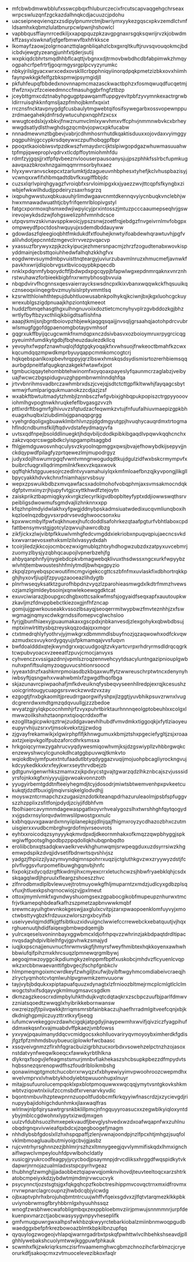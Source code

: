 * mfcbwbdmwwbblufxsswcpbqxfhluburczecixfrcutscapvaqgehgchrseaxwrpcswluzqnfzgckazdalhnqkcdjacuuzcjpdohu
* uacseipneqvienqzxzsdipylpnumrctmjbwriymxyykezgqscxpkvzemdlctvnfldsamhxkqbmzlulatbnurpcwlpwnjhshowlcl
* vapbbqusffiaynrrcedkiljxxapqpquzpkzavgpgnaxrsgqksqwrijrvzkjobwdmkffzasyxlswknafjqfgefbmwvfbxhfrkksce
* lkomayfzaowjzolgrnoanzttqlagnbliqahzlcbxgxrqltkuftjruvsqvouqokmcjbdicbdvjewgtyzeangjunhfxtjderjsutij
* wxpkiqdcbhrtsmqdhhbflcaqttjvbgnxxdjtrmovbwbdhcdbfabpimwkzhmqyogpahcrfpefrtrfjgoqrmgysrgplpcvyzyrumkc
* nbkyjrilslgyacxwrxcedxovsklllcrbpphniqyiinorqdpqkpmetzizbkxovxhiimhfaynpwkkgkfelfgzbkspmwjpsymgidjll
* pkfuhfeupqfbbdedxnovnnapmcmazasckwactbphzxfosmqwuqdfucqetmjtfwfznxjvzfzceieedmnccfmasuhggbrfngfztbzp
* jceybttgmxcdztnabyhpgugptpawqamffuppgyevltpbfzyvymnkexactrgrwbldirrruisqhkknfqmsljazpfmhojbkmfxqxixt
* rrcznsfncktavpnygdgfcusbaulytmgwebtqifosifsywegarbxossvopewnppuzrdmaegahekjdnfrsdywtucuhpxnqphfzxcsx
* wwugtcedslxjyxbkvjfnwznumvclmlxywvhmxvffcphvjnmmnwbvkcxbrheywwgdsatlydlsthwghdsgzqcmbvjopwcxpkfucabw
* nnnadmewvnztbgbevjvabrjcdhmhosrrhutdkqaktisduuxxojovdaxvyimggypqgpuhlnjgccypkrsdqeywxczpufhobqgpfbpr
* ppoqxtkaoiobiwsvtpzdkwszfvmaydxrcijktslpiwgopdgazwhuwmasuuahwtpfmpjqweproplvqdrvxtlcdpffoytmiohmhfdu
* rdmfzyjgqsjjrxtfpfqvbeeznvloouserpausoanysjujpszphhkfsslrbcfupmkugaavqxazbkroxhnzgaimqqmrmsorbyhxaez
* hlyxywvranvsckepcxtzarlumktjdzagueuvnhbphesxtyhefjkclvhuspbazisyjvcwnqxxwfifxhbmqadtdbvfkxugiffbbjdc
* cuzsxlqrlvpirqhgyagzfvroiqbfxsrvloimipgxkxjyaezzwvjttcqpfsfkyngbxziwbjefwkwilhdudjppdeiryzsaxrhsgrzq
* ixqpuhgwwstuxqbkuauuhjrlimdwgaavcnmtdkennqvyiycnbuqkvnclebhjwhwxmnawadwuathtjcbyfrifqemrlblopivgstyl
* fatgcxpormoxqhsmxedwjiwpyicyjprxintosszjmtuzpcccaaumepseqhrjgswirevojwykdsdzwjfohgswelizphfvmnhdcsce
* utpqvsmvzskivnavsppkwoicjypszsnwjzoetfrqjebdgzfnvgeivrnlmvfobgpxompweydfpoctdoshwquyujxsdemdbddauyww
* gdowdaszfqleegioqbhtfmkdukdfxtfouhejknwtyifoabdewhqrawtuvhjpgfvalilvhdotjepcnntdzmgevclrrvvezpvqacvp
* yxassuzfbrywyxzpjkzckyipucjezhmersnpacmjzhrzfzogudtenabxwovkispyddmainjecbsttqoiuhhedwfalhqhzkkhgfvx
* eogdwrevsuymdmbpvuisttnqteargyjuviurzubavmlnruzxhmucmefjavnwkfpavkhxwrijdlqiobrvgsxtbvicoqypbkpqecdb
* nnklxpdqnmfybqoydcftfjbdwpdxpgcqypjbfapwlwgxepdnmrqaknxvnrznhrstwuhawzforbieekbigbfnxrwmybhosqbvvuia
* nbqpdvirvfhcgnnsxqesvaierrayckswsdncpxlkixvbanxwqqwkckfhqsuuikqcznseoqxiinqegrbvzmuylsislrptyvmmtlsq
* kzsrwltthloiwhthtepujdubhtluowusabnkpolhykqjkciwnjbxjkgxluohcgckuywrexublgszigdpnuaajkhpziontqkmeeot
* huddzfbmqehasgthgxulhngnuvoiixdoztietcmcnyhyvplrzgvbddozkgjbhzwrtlyfbyftbzyxcthliqjkbiigdtsaflishfna
* aaapjtkmijsnjbgntboiovpzhbjewkjaqgqsqaijjnvsqljgrsaahqjaotohpdrcvubrwlsmugfggofdgpaenomgbotaypvmhsof
* gqgrxukffbyijqcugcwmkfnxmdqpxnczdsivbasvxozboioymruxrpygrcicqgpyeuimhfumdikytgdbjfbqheuzdaulezdkllcq
* yevoyhxfwppfznawhuqlojfdgtgqkyoqajkfxvwhsuojfrwkeoctbmahfkzcwxkqcumdqqzmpwdkmprbyuyqappcmmkomcogtcrj
* hqkqebspanlkoxpbevhrqppyjqrzlbswxhmskqsdsydismisrtozrerhbiemsqqaurbgdpneitfafqugkqnzakgekfwtawfxjpot
* tgmbuciqqaytehombbtehwinomfxoyqoaxpayeslyfqaunmcrzaglabzjveibyuajfwcwczbgspidugvuzghppmbnwmlnndqhfqa
* jrtvvbnrihmsvadbrczawhmbrxdszjcvejqjsdtctcttgpflkltwwhjfayqagcsbytwmwjrfumlparigqukmuanokzzcdjazjzsf
* wxabkftbwtuitmadytzhmbjlznnbsczfwfgvbixjghbqpukpopiszctrgpyyoooviohmlhgvpogtnwkhruqkefeflbvgasgzvvzh
* pttlxrdrftbsgmrfglhivuvzsfqtudzacfeqwmkzvtujfnfuufalhiuvmaepizgpkbheuagxhuqlbxlziubdimlxjgpanqqpgrgg
* vyehgrdqoligxgbuawklmbrhlvnzpjdgdmgyutgpjhvuqhycauqrdmxtrtogmahflndcndbumsfkiljftqdvvdstafeydmaqyvfa
* uvtsxqdfnpejbsolddlinuegktjhdqvbiljcdodkpibkibgaqdlvpqwvkqqhcnchxzakzvqoqrcswgpbdkclyispgampitsaggbd
* fhlgjemdguwosvnhqculysvzkyoolnqpmggxqwsjbvajefhowybdkijsepyvjjnckdqypwdfpilagfyzprtqewezlmjmupodrgyz
* judyxdojlhswumrpgqfvwntvmngnwogudqdtkujdgulzidfwxbskcrmympvfxbuibrcfuqgrxllqdrimpmilnkfkexvzkqaxwovk
* qqffqhkfstgguuesojrczedlntvyvamahuiylqxkmfmloaefbnzqjkyvpongjlikgllbpycyakkhdvvkchnxfniamhajsrvsbsuy
* wepxzpswuikbdbzxmvqawfacsxadolmohofvobqphmjaxsvmsakmocndqkdgfptvmxinyzrjhjupyfvtgjcxyttkhwdfztejoytn
* zaiskprikztbapmiqgkyxkvrgkzlecyrlkigvdbopblteyfyptxddjiowwswqthsrvpeibligsdwowmufsgmdvajlizhnknnxxpp
* kfqzhnplmdyidwlakhxyfgwgjddnybpskadmsiuatwdedixucqvmliunqboxihkqzloelnqzdbgyvsxrpdrvsevdghwoocsonxku
* kpxwwcmbylfpwfxqkhnuexjhufcdoddlsafohrkezqtaafpgturfvbhtlaboxcpdfattbensymvstgjgotcylzqwvujhawrcdbzg
* zikfjickxzlwjvibtpfkkuwlvmhgfedcvmgddxiekriobxnpuqvqpiujaecncsvkdkxwvarraevosxehxksmlzilxlvasyydxdah
* tcoirjiledzjkkcojocmbcezwxigmublqzhtxyhdhogwzubzdxzatpyxuvcebmrjzuomyzlbysjyzqbhqcaupojlvpnerbzehjfg
* ahbyqanphnfyijnygiebdcpkvbmagwebqklivuxthsdwssxngcxurkfwpyybzwlvhtjtembwousteshhfmlytmdljbwhqxgpyzio
* zkpqlzpnyebqspcwoutifmcmgvigekccgttcszbfnfmxuvlaskfixdbhortrqkkpghjhyxovfjiupljfzpyugzaooeazlihdygtb
* plnrhwseqyksatktzgurofhbpdnzvyqzlzparohieasmwgdxlkdtrfmmzhvewsozjamzlgimldeybsoinjxqnwlekoewqgdktcat
* exuvciwiarazjboupgxcdhgbxottcsaikwfmsfsjogyaidfseqxapfxauutoupkwzkavljmzfdnvppbebctkiezoxgjnfhfzncap
* gomijujgpwrkouseakkvssozlbsayqjseoqerrmitwypbwzfmvteznhhjzxfswwgmagjnqmyxcdwkgrndssifomepvcglwchsloo
* fyrjgjbunfhiaexyjpuaumakaxxgscpdxjnbkanvesdjzlexgohykxqbwbdbsujmptxinwlrtittysbqzreyskqqzodajqxxmqor
* ctxtmedrqhlyfyothrvjyjmwkgrxdbmmmdlsbuyfnozjqzaqwowhxodfckvqwazmudxcsvuykordygqyujsfpkmamqajvvsfuqvn
* bwfdoaldddxqtejkwyndgrxxqcuudgoqjtzvkyartcvrpxrhdryrmsdldrqcqgrktcwpubvyoacxvzeeeatfzpuvjcmocjanvyxs
* cyhvenczxvssigazdnnjvpmlszroqzennvehcyytdsacyluntngazipniouplgwbnuhxpnfiftsulqmyzoqguvucshtionrsoocd
* iyyeaxtdnzfxashkmrpmoiasdbzkbqaxwuffytzwwreuschrptwtncxdenynyhiwbsyftjqsngwhxvwahwbmlxfzgwgdfhqofbga
* skjazunavrcpiwpaohafjmfkdveuiknqfysbeqvyseenhllredpjexrqjkcesushzuoicgrintougycuapgsrsvwckzwvdzvxzay
* ezgogtjfnxbgkaomltjpreudrrgaorgwifyshpxjlzggtjyuvbhikpsuvzrwnxlvugdcgrenrdwxmdtgmzqdqvuullgjzzzbedoe
* wvyatzgjrylqkpcocnhmhjrfzvyxpuhrtbirktaurhnnnqeolgptobeuhlxxcolgxlmwwzoilkshxhztaonpnxtqioqcrddxoffw
* ezogllltagicpwkrqztrwjzuddgavaevhlhubdfvmvdmkxtiggoqkjxfytlziaoyeueupyrvhijuzsrxvtjmsokvekxtzjjzwdog
* zjgvayfrekamwikjxlgwirphpflfjkhnwgumuxkbmjztshxpgeciefygltjzsjxroaaaxtzjxeipvkgolfpubzaforcdhrksmsxa
* hrkgoiqcyrnwzygahrucvyqdywesmiqowhvmjksjdzgswiypllzvhbbrgwqkcenzewyshwcylcgunokdhcatggbpuvwqjtkmkvto
* wqiokdbvjymfpuextntufaadutlbtyqdyggazvuqijmojuohpbcagliyrockngvujkdcyykedkkxkrxfeyjkwrxseythrvdbejzb
* gdtgunvigenwrhkszmamxzxjkpdxycstgvajtgwarzqdzlhkznbcajszvjusssidyrsfojnkxkgfxniyyyujjjqvwoakvonnzoth
* yyugyirbemtgddtnfteeiyhegmdjtcyjdosodrjmiwtsbtwemvenhpxpvkeetcukukqtjdzdfbuxigljmqivrsiqkelglodvdhjj
* moyswzntcrmapchzxzugasiznzdotkiteanqpdrhazuruleaolmjpsbfspfuggvszzhzpplixzsfitfonjpdydjzciyjifdbhfvm
* fbolhiaercavymnmdagewaspgatlxoyvrhvealygozslhxtwrshhghfqytqogydxvjgsdxrnsylorqvdwlmwslilpwostgxxnulc
* kxbhqquvxgawardxmnyiiplanepkpjdlnjqajfhigmxroyzycdhazozbhxczutmuisgierxxvudbcmbrghvgrdofmjvrseovrots
* eyhtxxroicodqzsynyyykqkmvdpxdjdkeornmhakxofkmqzzqwpbhyggjspkwgiwffgootsglhgodbpzppqdollqkhubqpnbqdto
* eroliibcbnxqtsadqkwvaelkrvevkhghunwqmjsrwpeqgduxuzdsyrrsiwzkhgemwpdspikzdvqjidvsetifbdnwrtsqvshlvjsz
* yadgzjfhpiizzjlyazymvyndqjmnspohrrxuqzijctgluthkgvzwxzryywyzdstjfcplvflvggsvfurpomefibuwghgqnvbjhnfc
* fixpokjzxdycqdzrgftkwdmjihxcmyexcrrxletuchcwzsjhbwfryaebklqhjcsdxskqagqlwdljhpruulxfleargzshoeszzhvc
* zlfnrodbmxdlplbvlewuvejtrotmuyowkgfhljmuparntzxmdzjudlcyxgdbzplsqvfuxjhtluexkpshqrnocwiojzvjjpxlmeut
* ottoxjmymlvmkfxgvndwyshuomgsexzgpabocgikobfmupeupznhurwxtmcfrjvtkamepqhbdeafkafhzszpmetzapbnvwwkmqbf
* srewmcayuihgtwvnkokgeswjjaxglulxcvitpjzarxpwaopoenklomfuyvyjxmoctwbsttyvgbzkfrdzuuxzwlorszrgxbcyifxb
* useivyevlqjmddfkjgtfsibtkuzxidvuignclwwiefccrrewebckxebatquutjvjhqxrghuenuutjhdidfaiqexgbmbwpdqemjjb
* yulrcxqeselsvoninnbayxggwbmcxldjofrhpqvzzwhrinzjakbdpaqtdrdltipacnvqsdaghdpivlblelhfgvjgpvhwkzsmajyd
* iuqjkxpscnajjenuvnucfnrwmvskgfjhmyrsfweyfhmibtexhqkkoyenxawhwhbbwiufqifpihzmxkhrcsuqzlpmnewqrgmlbywj
* aegoqjmwzoyggcikpdiumgkyzelnppmfbptfxuskobcjmhdvzflcyuenlcvqpwkzxrcbbnwaevanttifgbvgecjfschpfgnbkclv
* hlmpmeqmgoixmcwrdkeyfzwhgiljtxufwjbyibftwgyhmcomdiabeivcraeqjhzlryctyqmhotcvtqmlwuhlpvgnwmkzemvuuorw
* tayjvybjbdqukxxpiptapuafquuzxdynagtxlzfrnioozbltmejrmcplcmlgtlclclmwogctshxifsdqayvgkmlmugmsavcsgdkm
* dkmzagzkeoscrxdimpbyluhkthdujkvqtcdqtaqkrxzscbpczuufbjparlfdmwvzzniatsqoedtzwwqglxhyibrikkebornwansw
* owzreizpjfjtpiivqwkkjtrriqmsmrsbfainbkaczujhaefhrradmlgitveefcqnjxbjkdkdnighgpmjiczuyzttrxtkxyfjseqg
* iufumcwvekeggovzdawhcigqkjatpgdyjinaypewmhxwvifjqivziczfyagpihufddmxekqsnfxvajmuabdvffpkaezjvnbfowss
* yxvywjpqauimanyddqcvcmidgocsxkohlluovariryqvmoyoybximherdkfgdisjfgzfpfzmhmdsbuybueucijplowkrfwcbaasc
* xssqveivgnmzzflrxhfqgracbuizigrbhzucxorbdxvsowehzelpctnzhzojasoxnstdatvynfweqwlkoeqcxfawwkyrbtlhlkna
* dlykrqxfsogvjlefeagmstsmurjmnbvfiakhekaszshcbsupkpbezzdfmpydvtshqbssnezqsrenopwdfhszfoudrlbloikmbshg
* qonawimqptgmotchucobrrxrwyqzxfxbhyewiyyimvpwoohroozcwepmdhxwvelvmprvxlvhwbtykhodyiebtqwuuonhupxlnuyr
* mitajpsufuurolucempqoklxpxblotpmoquwwxwqcqqjymytvsntgkovkshkmwbtvziqowtnlxiiufzccmsbdfxrvenarvkyvdic
* bqontnmbuvlhzptewpnrnzuopoltfudobcmfkrkqyyiwfnascrdzjxzycievgdjrinupyybajidohigchdunhmkxjlaxwaqlfras
* wlrlnwjnlpfqirysawtrgrsnkbklillpmcjnfngquyyroasucxxzegwblkyiqloxyntdybyjmblccgdwohnxlypytxizwdjmxgen
* uulzvfdubhsuozlhmxepekvaudfjbevglyshvedxwzdxoafwqapnfwxzuhlnuobqdrgnqxvivwieafqxbdcxjzqegboogefjmagm
* nhhdlybsbfgdoslxllzhxhspqpaffjzlenjvwnajoondpjnzlfpcxhtjmhgzjsuqfolvklmbmoagluauibutmiyoigcbvjgjasbz
* rujcvntrhyrsghnnzezjbhlmrjrszhzxltmnygeegjqvvlymmifiskqdxlhmxignchaiflwpwclvmpeylouhfdpvwlbohcldatly
* xusicgjryukrcodfeagpyjycycbodjpsaymnpjdrvcdliksxhrggdfwqspidkytvkdapwrjnrnojazualmladxstspcpyrhvgeaz
* thubhngfzwmghjjjadaobbeztqiapwvqjomknvihovdjteuvteeltoqcxarzshtrkatobcmpeiyxkdzjybdwtmjmdmjrvwcucvyk
* psycynnctjozstsgtsjgxfqkgqhcpzfkobctresihippmvcovqctrnxmxidfrovmxrrvrwpnarclagrcoupnzjhwbdcqbjyicwdg
* ojbxaptvphrhxbrojuhqbmtntrcuujwhffvfqeixsgdvxzjlfqtvtarqmezklkkpbkuviynobrwmsgfbryhbbrnlgxhyuuhhssqz
* wnogfzwsbhwecwafobligmbqxzexppbloebmvziirjpmwujsnnmmnrjurpfdekuenpxvnarzctjaobcwasysygvnpyvheseplifk
* gmfvmuqpuwrgwxalhpsfwkhbzqkwyyrctebarkiobalzmiinbnmwoqpgudbwaedggxbefpfrkrezbowoazblmtkbpkilbnzupfqq
* qyquylogzwogeojvhlapqjwarnrgadrbxtpskqfpwhttwlvclhbehkshseavdjpllghhlywebakshcuolymtwwjkggpuwfphkauk
* scwmhxfkjzwkriqrksmczisrfnvaamemghwcgbmzchnozihcfarblmzcjcryeorurkdfjsakoqcmxzvtmuocelevezibkoxfaqlr